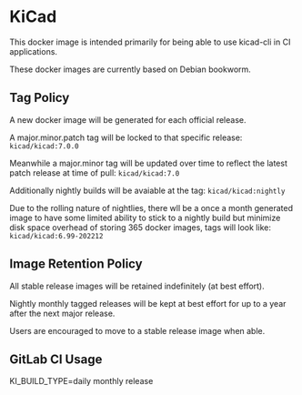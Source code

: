 # KiCad

This docker image is intended primarily for being able to use kicad-cli in CI applications.

These docker images are currently based on Debian bookworm.

## Tag Policy
A new docker image will be generated for each official release.

A major.minor.patch tag will be locked to that specific release:
`kicad/kicad:7.0.0`

Meanwhile a major.minor tag will be updated over time to reflect the latest patch release at time of pull:
`kicad/kicad:7.0`

Additionally nightly builds will be avaiable at the tag:
`kicad/kicad:nightly`

Due to the rolling nature of nightlies, there wll be a once a month generated image to have some limited 
ability to stick to a nightly build but minimize disk space overhead of storing 365 docker images, tags will look like:
`kicad/kicad:6.99-202212`

## Image Retention Policy
All stable release images will be retained indefinitely (at best effort). 

Nightly monthly tagged releases will be kept at best effort for up to a year after the next major release.

Users are encouraged to move to a stable release image when able.

## GitLab CI Usage
KI_BUILD_TYPE=daily
              monthly
              release